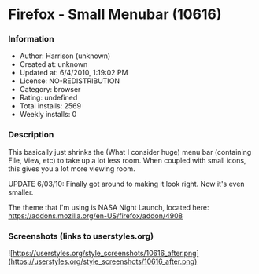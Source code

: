 # Firefox - Small Menubar (10616)

### Information
- Author: Harrison (unknown)
- Created at: unknown
- Updated at: 6/4/2010, 1:19:02 PM
- License: NO-REDISTRIBUTION
- Category: browser
- Rating: undefined
- Total installs: 2569
- Weekly installs: 0


### Description
This basically just shrinks the (What I consider huge) menu bar (containing File, View, etc) to take up a lot less room. When coupled with small icons, this gives you a lot more viewing room.

UPDATE 6/03/10: Finally got around to making it look right. Now it's even smaller.

The theme that I'm using is NASA Night Launch, located here: https://addons.mozilla.org/en-US/firefox/addon/4908


### Screenshots (links to userstyles.org)
![https://userstyles.org/style_screenshots/10616_after.png](https://userstyles.org/style_screenshots/10616_after.png)


